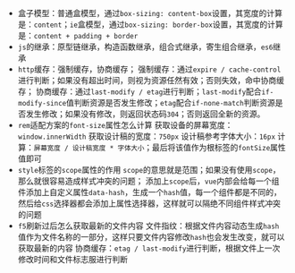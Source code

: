 * 盒子模型：普通盒模型，通过`box-sizing: content-box`设置，其宽度的计算是：`content`；`ie`盒模型，通过`box-sizing: border-box`设置，其宽度的计算是：`content + padding + border`
* `js`的继承：原型链继承，构造函数继承，组合式继承，寄生组合继承，`es6`继承
* `http`缓存：强制缓存，协商缓存；
  强制缓存：通过`expire / cache-control`进行判断；如果没有超出时间，则视为资源任然有效；否则失效，命中协商缓存；
  协商缓存：通过`last-modify / etag`进行判断；`last-modify`配合`if-modify-since`值判断资源是否发生修改；`etag`配合`if-none-match`判断资源是否发生修改；如果没有修改，则返回状态码`304`；否则返回全新的资源。
* `rem`适配方案的`font-size`属性怎么计算
  获取设备的屏幕宽度：`window.innerWidth`
  获取设计稿的宽度：`750px`
  设计稿参考字体大小：`16px`
  计算：`屏幕宽度 / 设计稿宽度 * 字体大小`；最后将该值作为根标签的`fontSize`属性值即可
* `style`标签的`scope`属性的作用
  `scope`的意思就是范围；如果没有使用`scope`，那么就很容易造成样式冲突的问题；
  添加上`scope`后，`vue`内部会给每一个组件添加上自定义属性`data-hash`，生成一个`hash`值，每一个组件都是不同的，然后给`css`选择器都会添加上属性选择器，这样就可以隔绝不同组件样式冲突的问题
* `f5`刷新过后怎么获取最新的文件内容
  文件指纹：根据文件内容动态生成`hash`值作为文件名称的一部分，这样只要文件内容修改`hash`也会发生改变，就可以获取最新的内容
  协商缓存：`etag / last-modify`进行判断，根据文件上一次修改时间和文件标志服进行判断

